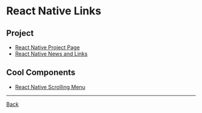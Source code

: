 # React Native Links

## Project

* [React Native Project Page](https://facebook.github.io/react-native/)
* [React Native News and Links](http://www.reactnative.com/)

## Cool Components

* [React Native Scrolling Menu](https://github.com/ccm-innovation/react-native-scrolling-menu)

---

[Back](README.md)
